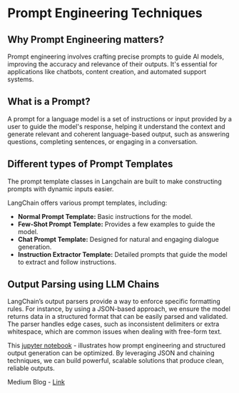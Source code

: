 # Prompt Engineering Techniques

## Why Prompt Engineering matters?
Prompt engineering involves crafting precise prompts to guide AI models, improving the accuracy and relevance of their outputs. It's essential for applications like chatbots, content creation, and automated support systems.

## What is a Prompt?
A prompt for a language model is a set of instructions or input provided by a user to guide the model's response, 
helping it understand the context and generate relevant and coherent language-based output, such as answering questions, completing sentences, or engaging in a conversation.

## Different types of Prompt Templates
The prompt template classes in Langchain are built to make constructing prompts with dynamic inputs easier.

LangChain offers various prompt templates, including:

- **Normal Prompt Template:** Basic instructions for the model.
- **Few-Shot Prompt Template:** Provides a few examples to guide the model.
- **Chat Prompt Template:** Designed for natural and engaging dialogue generation.
- **Instruction Extractor Template:** Detailed prompts that guide the model to extract and follow instructions.

## Output Parsing using LLM Chains
LangChain’s output parsers provide a way to enforce specific formatting rules. For instance, by using a JSON-based approach, we ensure the model returns data in a structured format that can be easily parsed and validated. The parser handles edge cases, such as inconsistent delimiters or extra whitespace, which are common issues when dealing with free-form text.

This [jupyter notebook](https://github.com/Ravjot03/Prompt-Engineering-Techniques/blob/main/OutputParsing_in_LLMChains.ipynb) - illustrates how prompt engineering and structured output generation can be optimized. By leveraging JSON and chaining techniques, we can build powerful, scalable solutions that produce clean, reliable outputs.

Medium Blog - [Link]()
